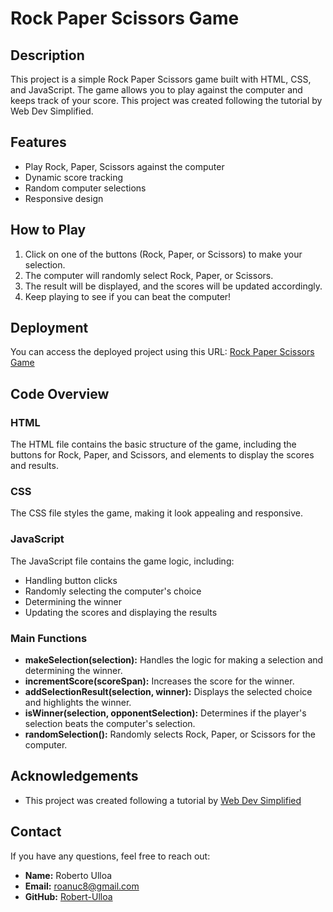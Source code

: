 # Rock Paper Scissors Game

## Description
This project is a simple Rock Paper Scissors game built with HTML, CSS, and JavaScript. The game allows you to play against the computer and keeps track of your score. This project was created following the tutorial by Web Dev Simplified.

## Features
- Play Rock, Paper, Scissors against the computer
- Dynamic score tracking
- Random computer selections
- Responsive design

## How to Play
1. Click on one of the buttons (Rock, Paper, or Scissors) to make your selection.
2. The computer will randomly select Rock, Paper, or Scissors.
3. The result will be displayed, and the scores will be updated accordingly.
4. Keep playing to see if you can beat the computer!

## Deployment
You can access the deployed project using this URL: [Rock Paper Scissors Game](https://your-username.github.io/rock-paper-scissors/)

## Code Overview
### HTML
The HTML file contains the basic structure of the game, including the buttons for Rock, Paper, and Scissors, and elements to display the scores and results.

### CSS
The CSS file styles the game, making it look appealing and responsive.

### JavaScript
The JavaScript file contains the game logic, including:
- Handling button clicks
- Randomly selecting the computer's choice
- Determining the winner
- Updating the scores and displaying the results

### Main Functions
- **makeSelection(selection):** Handles the logic for making a selection and determining the winner.
- **incrementScore(scoreSpan):** Increases the score for the winner.
- **addSelectionResult(selection, winner):** Displays the selected choice and highlights the winner.
- **isWinner(selection, opponentSelection):** Determines if the player's selection beats the computer's selection.
- **randomSelection():** Randomly selects Rock, Paper, or Scissors for the computer.

## Acknowledgements
- This project was created following a tutorial by [Web Dev Simplified](https://www.youtube.com/watch?v=1yS-JV4fWqY)

## Contact
If you have any questions, feel free to reach out:

- **Name:** Roberto Ulloa
- **Email:** roanuc8@gmail.com
- **GitHub:** [Robert-Ulloa](https://github.com/Robert-Ulloa)
